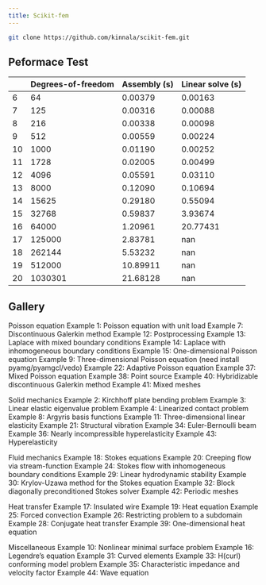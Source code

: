 ```yaml
---
title: Scikit-fem
---
```


```bash
git clone https://github.com/kinnala/scikit-fem.git
```

## Peformace Test

|     | Degrees-of-freedom | Assembly (s) | Linear solve (s) |
| --- | ------------------ | ------------ | ---------------- |
| 6   | 64                 | 0.00379      | 0.00163          |
| 7   | 125                | 0.00316      | 0.00088          |
| 8   | 216                | 0.00338      | 0.00098          |
| 9   | 512                | 0.00559      | 0.00224          |
| 10  | 1000               | 0.01190      | 0.00252          |
| 11  | 1728               | 0.02005      | 0.00499          |
| 12  | 4096               | 0.05591      | 0.03110          |
| 13  | 8000               | 0.12090      | 0.10694          |
| 14  | 15625              | 0.29180      | 0.55094          |
| 15  | 32768              | 0.59837      | 3.93674          |
| 16  | 64000              | 1.20961      | 20.77431         |
| 17  | 125000             | 2.83781      | nan              |
| 18  | 262144             | 5.53232      | nan              |
| 19  | 512000             | 10.89911     | nan              |
| 20  | 1030301            | 21.68128     | nan              |

## Gallery

Poisson equation
 Example 1: Poisson equation with unit load
 Example 7: Discontinuous Galerkin method
 Example 12: Postprocessing
 Example 13: Laplace with mixed boundary conditions
 Example 14: Laplace with inhomogeneous boundary conditions
 Example 15: One-dimensional Poisson equation
 Example 9: Three-dimensional Poisson equation (need install pyamg/pyamgcl/vedo)
 Example 22: Adaptive Poisson equation
 Example 37: Mixed Poisson equation
 Example 38: Point source
 Example 40: Hybridizable discontinuous Galerkin method
 Example 41: Mixed meshes

Solid mechanics
 Example 2: Kirchhoff plate bending problem
 Example 3: Linear elastic eigenvalue problem
 Example 4: Linearized contact problem
 Example 8: Argyris basis functions
 Example 11: Three-dimensional linear elasticity
 Example 21: Structural vibration
 Example 34: Euler-Bernoulli beam
 Example 36: Nearly incompressible hyperelasticity
 Example 43: Hyperelasticity

Fluid mechanics
 Example 18: Stokes equations
 Example 20: Creeping flow via stream-function
 Example 24: Stokes flow with inhomogeneous boundary conditions
 Example 29: Linear hydrodynamic stability
 Example 30: Krylov-Uzawa method for the Stokes equation
 Example 32: Block diagonally preconditioned Stokes solver
 Example 42: Periodic meshes

Heat transfer
 Example 17: Insulated wire
 Example 19: Heat equation
 Example 25: Forced convection
 Example 26: Restricting problem to a subdomain
 Example 28: Conjugate heat transfer
 Example 39: One-dimensional heat equation

Miscellaneous
 Example 10: Nonlinear minimal surface problem
 Example 16: Legendre’s equation
 Example 31: Curved elements
 Example 33: H(curl) conforming model problem
 Example 35: Characteristic impedance and velocity factor
 Example 44: Wave equation

